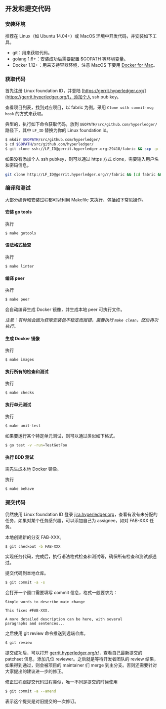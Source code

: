 ## 开发和提交代码

### 安装环境

推荐在 Linux（如 Ubuntu 14.04+）或 MacOS 环境中开发代码，并安装如下工具。

* git：用来获取代码。
* golang 1.6+：安装成功后需要配置 $GOPATH 等环境变量。
* Docker 1.12+：用来支持容器环境，注意 MacOS 下要用 [Docker for Mac](https://docs.docker.com/docker-for-mac)。

### 获取代码

首先注册 Linux foundation ID，并登陆 [https://gerrit.hyperledger.org/](https://gerrit.hyperledger.org/)，添加个人 ssh pub key。

查看项目列表，找到对应项目，以 fabric 为例，采用 `Clone with commit-msg hook` 的方式来获取。

典型的，执行如下命令获取代码，放到 `$GOPATH/src/github.com/hyperledger/` 路径下，其中 `LF_ID` 替换为你的 Linux foundation id。

```sh
$ mkdir $GOPATH/src/github.com/hyperledger/
$ cd $GOPATH/src/github.com/hyperledger/
$ git clone ssh://LF_ID@gerrit.hyperledger.org:29418/fabric && scp -p -P 29418 LF_ID@gerrit.hyperledger.org:hooks/commit-msg fabric/.git/hooks/
```

如果没有添加个人 ssh pubkey，则可以通过 https 方式 clone，需要输入用户名和密码信息。

```sh
git clone http://LF_ID@gerrit.hyperledger.org/r/fabric && (cd fabric && curl -kLo `git rev-parse --git-dir`/hooks/commit-msg http://LF_ID@gerrit.hyperledger.org/r/tools/hooks/commit-msg; chmod +x `git rev-parse --git-dir`/hooks/commit-msg)
```

### 编译和测试

大部分编译和安装过程都可以利用 Makefile 来执行，包括如下常见操作。

#### 安装 go tools
执行 

```sh
$ make gotools
```

#### 语法格式检查

执行

```sh
$ make linter
```

#### 编译 peer

执行 

```sh
$ make peer
```

会自动编译生成 Docker 镜像，并生成本地 peer 可执行文件。

*注意：有时候会因为获取安装包不稳定而报错，需要执行 `make clean`，然后再次执行。*

#### 生成 Docker 镜像
执行 

```sh
$ make images
```

#### 执行所有的检查和测试
执行 

```sh
$ make checks
```

#### 执行单元测试

执行 

```sh
$ make unit-test
```

如果要运行某个特定单元测试，则可以通过类似如下格式。

```sh
$ go test -v -run=TestGetFoo
```

#### 执行 BDD 测试
需先生成本地 Docker 镜像。

执行 

```sh
$ make behave
```

### 提交代码

仍然使用 Linux foundation ID 登录 [jira.hyperledger.org](http://jira.hyperledger.org)，查看有没有未分配的任务，如果对某个任务感兴趣，可以添加自己为 assignee，如对 FAB-XXX 任务。

本地创建新的分支 FAB-XXX。

```sh
$ git checkout -b FAB-XXX
```

实现任务代码，完成后，执行语法格式检查和测试等，确保所有检查和测试都通过。

提交代码到本地仓库。

```sh
$ git commit -a -s
```

会打开一个窗口需要填写 commit 信息，格式一般要求为：

```
Simple words to describe main change

This fixes #FAB-XXX.

A more detailed description can be here, with several
paragraphs and sentences...
```

之后使用 git review 命令推送到远端仓库。

```sh
$ git review
```

提交成功后，可以打开 [gerrit.hyperledger.org/r/](https://gerrit.hyperledger.org/r/)，查看自己最新提交的 patchset 信息，添加几位 reviewer。之后就是等待开发者团队的 review 结果，如果得到通过，则会被项目的 maintainer 们 merge 到主分支。否则还需要针对大家提出的建议进一步的修正。

修正过程跟提交代码过程类似，唯一不同是提交的时候使用

```sh
$ git commit -a --amend
```

表示这个提交是对旧提交的一次修订。